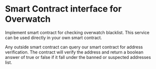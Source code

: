 Smart Contract interface for Overwatch
======================================

Implement smart contract for checking overwatch blacklist. This service can be used directly in your own smart contract.


Any outside smart contract can query our smart contract for address verification. The contract will verify the address and return a boolean answer of true or false if it fall under the banned or suspected addresses list.
